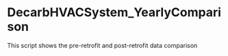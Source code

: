 # DecarbHVACSystem_YearlyComparison
This script shows the pre-retrofit and post-retrofit data comparison 
